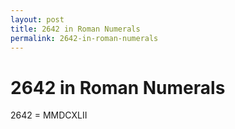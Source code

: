 ```yaml
---
layout: post
title: 2642 in Roman Numerals
permalink: 2642-in-roman-numerals
---
```


# 2642 in Roman Numerals

2642 = MMDCXLII
